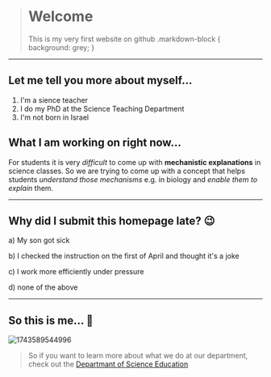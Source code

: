 > # Welcome
>
> 
> This is my very first website on github
> .markdown-block {
> background: grey;
>  }


---

## Let me tell you more about myself...

  1. I'm a sience teacher
  2. I do my PhD at the Science Teaching Department
  3. I'm not born in Israel

## What I am working on right now...

For students it is very *difficult* to come up with **mechanistic explanations** in science classes. So we are trying to come up with a concept that helps students *understand those mechanisms* e.g. in biology and *enable them to explain* them.

---

## Why did I submit this homepage late? 😉

a) My son got sick

b) I checked the instruction on the first of April and thought it's a joke

c) I work more efficiently under pressure

d) none of the above

---

## So this is me... 💛

![1743589544996](https://github.com/user-attachments/assets/841df25e-77f2-48ba-9c91-b9697023c2f2)

> So if you want to learn more about what we do at our department, check out the [Departmant of Science Education](https://www.weizmann.ac.il/ScienceTeaching/)
